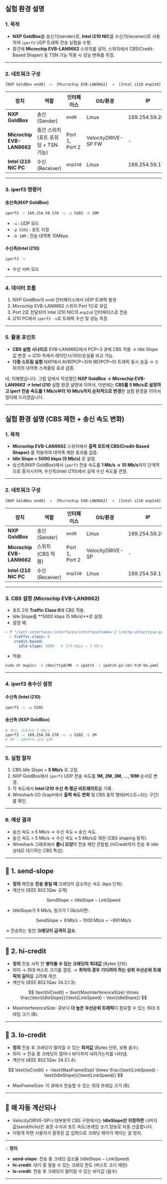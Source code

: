 ## **실험 환경 설명**

### 1. 목적

* **NXP GoldBox**를 송신기(sender)로, **Intel i210 NIC**를 수신기(receiver)로 사용하여 `iperf3` UDP 트래픽 전송 실험을 수행.
* 중간에 **Microchip EVB-LAN9662** 스위치를 넣어, 스위치에서 CBS(Credit-Based Shaper) 등 TSN 기능 적용 시 성능 변화를 측정.

---

### 2. 네트워크 구성

```
[NXP GoldBox end0]  →  [Microchip EVB-LAN9662]  →  [Intel i210 enp2s0]
```

| 장치                        | 역할                      | 인터페이스          | OS/환경               | IP             |
| ------------------------- | ----------------------- | -------------- | ------------------- | -------------- |
| **NXP GoldBox**           | 송신(Sender)              | `end0`         | Linux               | 169.254.59.200 |
| **Microchip EVB-LAN9662** | 중간 스위치(포트 포워딩 + TSN 기능) | Port 1, Port 2 | VelocityDRIVE-SP FW | -              |
| **Intel i210 NIC PC**     | 수신(Receiver)            | `enp2s0`       | Linux               | 169.254.59.170 |

---

### 3. iperf3 명령어

#### 송신측(NXP GoldBox)

```bash
iperf3 -c 169.254.59.170 -u -p 5202 -b 10M
```

* `-u` : UDP 모드
* `-p 5202` : 포트 지정
* `-b 10M` : 전송 대역폭 10Mbps

#### 수신측(Intel i210)

```bash
iperf3 -s
```

* 수신 서버 모드

---

### 4. 데이터 흐름

1. NXP GoldBox의 `end0` 인터페이스에서 UDP 트래픽 발생
2. Microchip EVB-LAN9662 스위치 Port 1으로 유입
3. Port 2로 전달되어 Intel i210 NIC의 `enp2s0` 인터페이스로 전송
4. i210 PC에서 `iperf3 -s`로 트래픽 수신 및 성능 측정

---

### 5. 활용 포인트

* **CBS 실험 시나리오**
  EVB-LAN9662에서 PCP=3 큐에 CBS 적용 → Idle Slope 값 변경 → i210 측에서 레이턴시/지터/손실율 비교 가능.
* **다중 스트림 실험**
  NXP에서 AVB(PCP=3)와 BE(PCP=0) 트래픽 동시 송출 → 스위치의 대역폭 스케줄링 효과 검증.

네, 이해했습니다.
그럼 앞에서 작성했던 **NXP GoldBox → Microchip EVB-LAN9662 → Intel i210** 실험 환경 설명에 이어서,
이번에는 **CBS를 5 Mb/s로 설정하고 iperf 전송 속도를 1 Mb/s부터 10 Mb/s까지 순차적으로 변경**한 실험 환경을 이어서 정리해 드리겠습니다.

---

## **실험 환경 설명 (CBS 제한 + 송신 속도 변화)**

### 1. 목적

* **Microchip EVB-LAN9662** 스위치에서 **출력 포트에 CBS(Credit-Based Shaper)** 를 적용하여 대역폭 제한 효과를 검증.
* **Idle Slope = 5000 kbps (5 Mb/s)** 로 설정.
* 송신측(NXP GoldBox)에서 `iperf3` 전송 속도를 **1 Mb/s → 10 Mb/s**까지 단계적으로 증가시키며, 수신측(Intel i210)에서 실제 수신 속도를 관찰.

---

### 2. 네트워크 구성

```
[NXP GoldBox end0]  →  [Microchip EVB-LAN9662]  →  [Intel i210 enp2s0]
```

| 장치                        | 역할           | 인터페이스          | OS/환경            | IP             |
| ------------------------- | ------------ | -------------- | ---------------- | -------------- |
| **NXP GoldBox**           | 송신(Sender)   | `end0`         | Linux            | 169.254.59.200 |
| **Microchip EVB-LAN9662** | 스위치(CBS 적용)  | Port 1, Port 2 | VelocityDRIVE-SP | -              |
| **Intel i210 NIC PC**     | 수신(Receiver) | `enp2s0`       | Linux            | 169.254.59.170 |

---

### 3. CBS 설정 (Microchip EVB-LAN9662)

* 포트 2의 **Traffic Class 0**에 CBS 적용.
* Idle Slope를 \*\*5000 kbps (5 Mb/s)\*\*로 설정.
* 설정 예:

```yaml
- ? "/ietf-interfaces:interfaces/interface[name='2']/mchp-velocitysp-port:eth-qos/config/traffic-class-shapers"
  : traffic-class: 0
    credit-based:
      idle-slope: 5000   # 단위 kbps → 5 Mb/s
```

* 적용:

```bash
sudo dr mup1cc -d /dev/ttyACM0 -m ipatch -i ipatch-p2-cbs-tc0-5m.yaml
```

---

### 4. iperf3 송수신 설정

#### 수신측 (Intel i210)

```bash
iperf3 -s -p 5202
```

#### 송신측 (NXP GoldBox)

```bash
# 예시: 전송속도 1 Mb/s
iperf3 -c 169.254.59.170 -u -p 5202 -b 1M
# 2M ~ 10M까지 순차 실행
```

---

### 5. 실험 절차

1. CBS Idle Slope = **5 Mb/s** 로 고정.
2. NXP GoldBox에서 `iperf3` UDP 전송 속도를
   **1M, 2M, 3M, …, 10M** 순서로 변경.
3. 각 속도에서 **Intel i210 수신 측 평균 비트레이트**를 기록.
4. Wireshark I/O Graph에서 **출력 속도 변화** 및 CBS 동작 형태(버스트+쉬는 구간)를 확인.

---

### 6. 예상 결과

* 송신 속도 ≤ 5 Mb/s → 수신 속도 ≈ 송신 속도.
* 송신 속도 > 5 Mb/s → 수신 속도 ≈ 5 Mb/s로 제한 (CBS shaping 동작).
* Wireshark 그래프에서 **톱니 모양**의 전송 패턴 관찰됨
  (hiCredit까지 전송 후 idle 상태로 대기하는 CBS 특성).

---
 


## 📌 1. send-slope

* **정의**
  패킷을 **전송 중일 때** 크레딧이 감소하는 속도 (bps 단위).
* 계산식 (IEEE 802.1Qav 규격)

$$
\text{SendSlope} = \text{IdleSlope} - \text{LinkSpeed}
$$

* IdleSlope가 9 Mb/s, 링크가 1 Gb/s라면:

$$
\text{SendSlope} = 9\,\text{Mb/s} - 1000\,\text{Mb/s} = -991\,\text{Mb/s}
$$

→ 전송하는 동안 **크레딧이 급격히 감소**.

---

## 📌 2. hi-credit

* **정의**
  전송 시작 전 **쌓아둘 수 있는 크레딧의 최대값** (Bytes 단위).
* 의미
  → 최대 버스트 크기를 결정.
  → **최악의 경우 기다려야 하는 상위 우선순위 트래픽의 길이**를 고려해 계산.
* 계산식 (IEEE 802.1Qav 34.3.1.3):

$$
\text{hiCredit} = \text{MaxInterferenceSize} \times \frac{\text{IdleSlope}}{\text{LinkSpeed} - \text{IdleSlope}}
$$

* MaxInterferenceSize: 큐보다 **더 높은 우선순위 트래픽**이 점유할 수 있는 최대 프레임 크기 (B).

---

## 📌 3. lo-credit

* **정의**
  전송 후 크레딧이 떨어질 수 있는 **최저값** (Bytes 단위, 보통 음수).
* 의미
  → 전송 중 크레딧이 얼마나 바닥까지 내려가는지를 나타냄.
* 계산식 (IEEE 802.1Qav 34.3.1.4):

$$
\text{loCredit} = -\text{MaxFrameSize} \times \frac{\text{LinkSpeed} - \text{IdleSlope}}{\text{LinkSpeed}}
$$

* MaxFrameSize: 이 큐에서 전송할 수 있는 최대 프레임 크기 (B).

---

## 📌 왜 자동 계산되나

* VelocityDRIVE-SP나 대부분의 CBS 구현에서는 **IdleSlope만 지정하면**
  나머지 값(send/hi/lo)은 표준 수식과 포트 속도/프레임 크기 정보로 자동 산출합니다.
* 이렇게 하면 사용자가 잘못된 값 입력으로 크레딧 제어가 깨지는 걸 방지.

---

💡 **정리**

* **send-slope**: 전송 중 크레딧 감소율 (IdleSlope − LinkSpeed)
* **hi-credit**: 대기 중 쌓을 수 있는 크레딧 한도 (버스트 크기 제한)
* **lo-credit**: 전송 후 크레딧이 떨어질 수 있는 바닥값 (음수)

---

